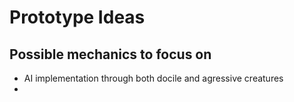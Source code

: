 # Prototype Ideas
## Possible mechanics to focus on
- AI implementation through both docile and agressive creatures
- 
